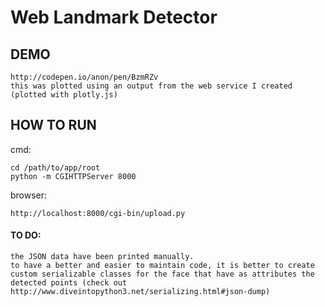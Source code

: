 # Web Landmark Detector
## DEMO
	http://codepen.io/anon/pen/BzmRZv
	this was plotted using an output from the web service I created (plotted with plotly.js)

## HOW TO RUN
cmd:

	cd /path/to/app/root
	python -m CGIHTTPServer 8000
browser:

	http://localhost:8000/cgi-bin/upload.py

#### TO DO:

	the JSON data have been printed manually.
	to have a better and easier to maintain code, it is better to create custom serializable classes for the face that have as attributes the detected points (check out http://www.diveintopython3.net/serializing.html#json-dump)
